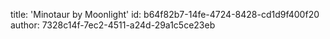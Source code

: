 title: 'Minotaur by Moonlight'
id: b64f82b7-14fe-4724-8428-cd1d9f400f20
author: 7328c14f-7ec2-4511-a24d-29a1c5ce23eb
